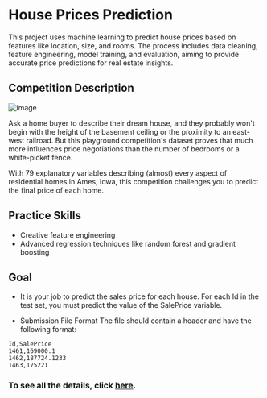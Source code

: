 # House Prices Prediction
This project uses machine learning to predict house prices based on features like location, size, and rooms. The process includes data cleaning, feature engineering, model training, and evaluation, aiming to provide accurate price predictions for real estate insights.

## Competition Description

![image](https://github.com/user-attachments/assets/e4aad566-fb07-483a-be87-f8187bc7d73b)

Ask a home buyer to describe their dream house, and they probably won't begin with the height of the basement ceiling or the proximity to an east-west railroad. But this playground competition's dataset proves that much more influences price negotiations than the number of bedrooms or a white-picket fence.

With 79 explanatory variables describing (almost) every aspect of residential homes in Ames, Iowa, this competition challenges you to predict the final price of each home.

## Practice Skills

- Creative feature engineering 
- Advanced regression techniques like random forest and gradient boosting

## Goal

- It is your job to predict the sales price for each house. For each Id in the test set, you must predict the value of the SalePrice variable.

- Submission File Format
The file should contain a header and have the following format:

```csv
Id,SalePrice
1461,169000.1
1462,187724.1233
1463,175221
```

### To see all the details, click [here](https://www.kaggle.com/competitions/house-prices-advanced-regression-techniques/overview).
